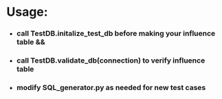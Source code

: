 # Usage:
- ### call TestDB.initalize_test_db before making your influence table &&
- ### call TestDB.validate_db(connection) to verify influence table
- ### modify SQL_generator.py as needed for new test cases